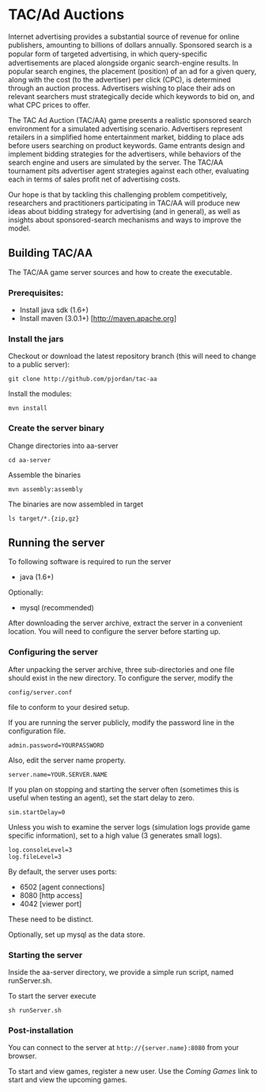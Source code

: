  TAC/Ad Auctions
====================
Internet advertising provides a substantial source of revenue for online publishers, amounting to billions of dollars annually. Sponsored search is a popular form of targeted advertising, in which query-speciﬁc advertisements are placed alongside organic search-engine results.  In popular search engines, the placement (position) of an ad for a given query, along with the cost (to the advertiser) per click (CPC), is determined through an auction process.  Advertisers wishing to place their ads on relevant searchers must strategically decide which keywords to bid on, and what CPC prices to offer.

The TAC Ad Auction (TAC/AA) game presents a realistic sponsored search environment for a simulated advertising scenario.  Advertisers represent retailers in a simplified home entertainment market, bidding to place ads before users searching on product keywords.  Game entrants design and implement bidding strategies for the advertisers, while behaviors of the search engine and users are simulated by the server.  The TAC/AA tournament pits advertiser agent strategies against each other, evaluating each in terms of sales profit net of advertising costs.

Our hope is that by tackling this challenging problem competitively, researchers and practitioners participating in TAC/AA will produce new ideas about bidding strategy for advertising (and in general), as well as insights about sponsored-search mechanisms and ways to improve the model.

Building TAC/AA
---------------------

The TAC/AA game server sources and how to create the executable.

### Prerequisites:
* Install java sdk (1.6+)
* Install maven (3.0.1+) [http://maven.apache.org]

### Install the jars 

Checkout or download the latest repository branch (this will need to change to a public server):

    git clone http://github.com/pjordan/tac-aa

Install the modules:

    mvn install

### Create the server binary

Change directories into aa-server

    cd aa-server

Assemble the binaries

    mvn assembly:assembly

The binaries are now assembled in target

    ls target/*.{zip,gz}

Running the server
---------------------

To following software is required to run the server

* java (1.6+) 

Optionally:

* mysql (recommended)

After downloading the server archive, extract the server in a convenient location. You will need to configure the server before starting up.

### Configuring the server

After unpacking the server archive, three sub-directories and one file should exist in the new directory. To configure the server, modify the

    config/server.conf

file to conform to your desired setup.

If you are running the server publicly, modify the password line in the configuration file.

    admin.password=YOURPASSWORD

Also, edit the server name property.

    server.name=YOUR.SERVER.NAME

If you plan on stopping and starting the server often (sometimes this is useful when testing an agent), set the start delay to zero.

    sim.startDelay=0

Unless you wish to examine the server logs (simulation logs provide game specific information), set to a high value (3 generates small logs).

    log.consoleLevel=3
    log.fileLevel=3

By default, the server uses ports:

* 6502 [agent connections]
* 8080 [http access]
* 4042 [viewer port]

These need to be distinct.

Optionally, set up mysql as the data store.

### Starting the server

Inside the aa-server directory, we provide a simple run script, named runServer.sh.

To start the server execute

    sh runServer.sh

### Post-installation

You can connect to the server at `http://{server.name}:8080` from your browser.

To start and view games, register a new user. Use the _Coming Games_ link to start and view the upcoming games.



